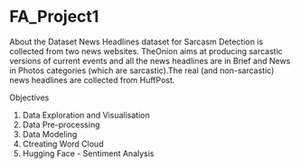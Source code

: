 # FA_Project1
About the Dataset
News Headlines dataset for Sarcasm Detection is collected from two news websites. TheOnion aims at producing sarcastic versions of current events and all the news headlines are in Brief and News in Photos categories (which are sarcastic).The real (and non-sarcastic) news headlines are collected from HuffPost.

Objectives
1. Data Exploration and Visualisation
2. Data Pre-processing
3. Data Modeling
4. Ctreating Word Cloud
5. Hugging Face - Sentiment Analysis
